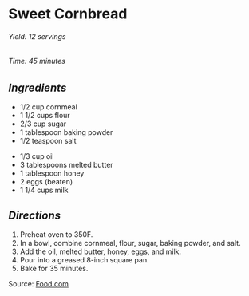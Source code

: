# Sweet Cornbread

######  Yield: 12 servings
######  Time:  45 minutes

##  *Ingredients*
- 1/2 cup cornmeal
- 1 1/2 cups flour
- 2/3 cup sugar
- 1 tablespoon baking powder
- 1/2 teaspoon salt
<!--  -->
- 1/3 cup oil
- 3 tablespoons melted butter
- 1 tablespoon honey
- 2 eggs (beaten)
- 1 1/4 cups milk

##  *Directions*
1. Preheat oven to 350F.
2. In a bowl, combine cornmeal, flour, sugar, baking powder, and salt.
3. Add the oil, melted butter, honey, eggs, and milk.
4. Pour into a greased 8-inch square pan.
5. Bake for 35 minutes.

Source: [Food.com](https://www.food.com/recipe/sweet-cornbread-116185)